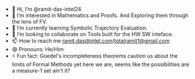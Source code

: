 - 👋 Hi, I’m @ramit-das-intel24
- 👀 I’m interested in Mathematics and Proofs. And Exploring them through the lens of FV.
- 🌱 I’m currently learning Symbolic Trajectory Evaluation.
- 💞️ I’m looking to collaborate on Tools built for the HW SW inteface.
- 📫 How to reach me ramit.das@intel.com/totalramit1@gmail.com
- 😄 Pronouns: He/Him
- ⚡ Fun fact: Goedel's incompleteness theorems caution us about the limits of Formal Methods yet here we are, seems like the possibilities are a measure-1 set ain't it?

<!---
ramit-das-intel24/ramit-das-intel24 is a ✨ special ✨ repository because its `README.md` (this file) appears on your GitHub profile.
You can click the Preview link to take a look at your changes.
--->

